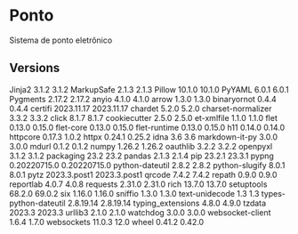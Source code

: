 # Ponto
Sistema de ponto eletrônico

## Versions
Jinja2	3.1.2	3.1.2
MarkupSafe	2.1.3	2.1.3
Pillow	10.1.0	10.1.0
PyYAML	6.0.1	6.0.1
Pygments	2.17.2	2.17.2
anyio	4.1.0	4.1.0
arrow	1.3.0	1.3.0
binaryornot	0.4.4	0.4.4
certifi	2023.11.17	2023.11.17
chardet	5.2.0	5.2.0
charset-normalizer	3.3.2	3.3.2
click	8.1.7	8.1.7
cookiecutter	2.5.0	2.5.0
et-xmlfile	1.1.0	1.1.0
flet	0.13.0	0.15.0
flet-core	0.13.0	0.15.0
flet-runtime	0.13.0	0.15.0
h11	0.14.0	0.14.0
httpcore	0.17.3	1.0.2
httpx	0.24.1	0.25.2
idna	3.6	3.6
markdown-it-py	3.0.0	3.0.0
mdurl	0.1.2	0.1.2
numpy	1.26.2	1.26.2
oauthlib	3.2.2	3.2.2
openpyxl	3.1.2	3.1.2
packaging	23.2	23.2
pandas	2.1.3	2.1.4
pip	23.2.1	23.3.1
pypng	0.20220715.0	0.20220715.0
python-dateutil	2.8.2	2.8.2
python-slugify	8.0.1	8.0.1
pytz	2023.3.post1	2023.3.post1
qrcode	7.4.2	7.4.2
repath	0.9.0	0.9.0
reportlab	4.0.7	4.0.8
requests	2.31.0	2.31.0
rich	13.7.0	13.7.0
setuptools	68.2.0	69.0.2
six	1.16.0	1.16.0
sniffio	1.3.0	1.3.0
text-unidecode	1.3	1.3
types-python-dateutil	2.8.19.14	2.8.19.14
typing_extensions	4.8.0	4.9.0
tzdata	2023.3	2023.3
urllib3	2.1.0	2.1.0
watchdog	3.0.0	3.0.0
websocket-client	1.6.4	1.7.0
websockets	11.0.3	12.0
wheel	0.41.2	0.42.0
